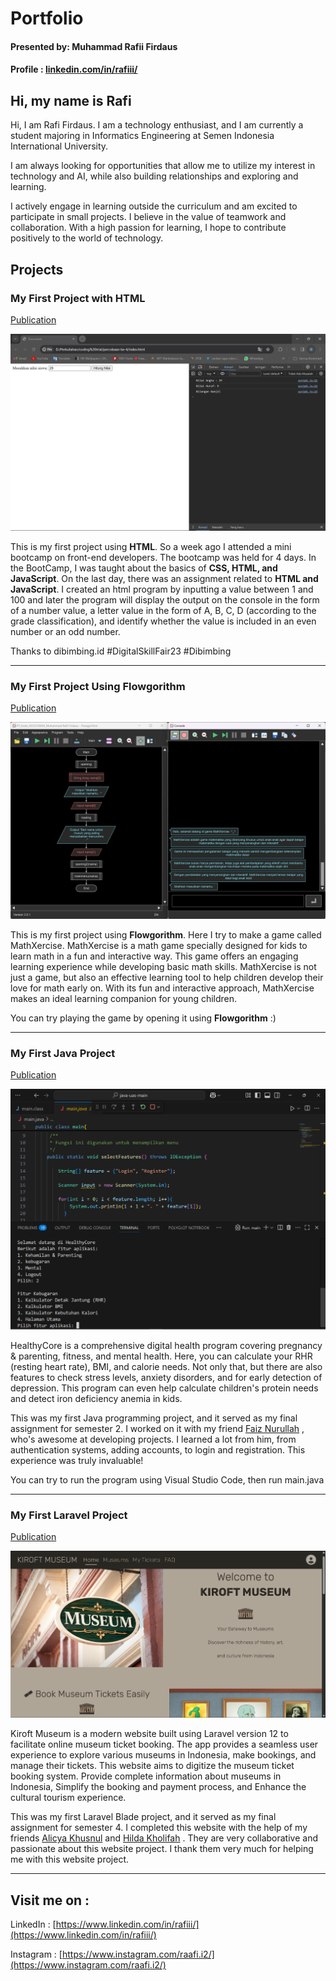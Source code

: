 # Portfolio
#### Presented by: Muhammad Rafii Firdaus
#### Profile : [linkedin.com/in/rafiii/](https://www.linkedin.com/in/rafiii/)

## Hi, my name is Rafi
Hi, I am Rafi Firdaus. I am a technology enthusiast, and I am currently a student majoring in Informatics Engineering at Semen Indonesia International University.

I am always looking for opportunities that allow me to utilize my interest in technology and AI, while also building relationships and exploring and learning.

I actively engage in learning outside the curriculum and am excited to participate in small projects. I believe in the value of teamwork and collaboration. With a high passion for learning, I hope to contribute positively to the world of technology.

## Projects
### My First Project with HTML
[Publication](https://github.com/RfiiF/My-first-project)

![first project html](assets/img/first_project_html.png)

This is my first project using **HTML**. So a week ago I attended a mini bootcamp on front-end developers. The bootcamp was held for 4 days. In the BootCamp, I was taught about the basics of **CSS, HTML, and JavaScript**. On the last day, there was an assignment related to **HTML and JavaScript**. I created an html program by inputting a value between 1 and 100 and later the program will display the output on the console in the form of a number value, a letter value in the form of A, B, C, D (according to the grade classification), and identify whether the value is included in an even number or an odd number.

Thanks to dibimbing.id
#DigitalSkillFair23 #Dibimbing

-----------------------------------------------------------------------------------------------------------------------------------------------------------

### My First Project Using Flowgorithm
[Publication](https://github.com/RfiiF/Game-MathXercise)

![first project flowgorithm](assets/img/game.png)

This is my first project using **Flowgorithm**. Here I try to make a game called MathXercise.
MathXercise is a math game specially designed for kids to learn math in a fun and interactive way. This game offers an engaging learning experience while developing basic math skills.
MathXercise is not just a game, but also an effective learning tool to help children develop their love for math early on. With its fun and interactive approach, MathXercise makes an ideal learning companion for young children.

You can try playing the game by opening it using **Flowgorithm** :)

--------------------------------------------------------------------------------------------------------------------------------------------------------

### My First Java Project
[Publication](https://github.com/RfiiF/HealthyCore)

![HealthyCore](assets/img/healthyCore.png)

HealthyCore is a comprehensive digital health program covering pregnancy & parenting, fitness, and mental health. Here, you can calculate your RHR (resting heart rate), BMI, and calorie needs. Not only that, but there are also features to check stress levels, anxiety disorders, and for early detection of depression. This program can even help calculate children's protein needs and detect iron deficiency anemia in kids.

This was my first Java programming project, and it served as my final assignment for semester 2. I worked on it with my friend [Faiz Nurullah](https://www.linkedin.com/in/faiznurullah/) , who's awesome at developing projects. I learned a lot from him, from authentication systems, adding accounts, to login and registration. This experience was truly invaluable!

You can try to run the program using Visual Studio Code, then run main.java

---------------------------------------------------------------------------------------------------------------------------------------------------------

### My First Laravel Project
[Publication](https://github.com/RafiiFirdaus/KiroftMuseum)

![KiroftMuseum](assets/img/kiroftMuseum.png)

Kiroft Museum is a modern website built using Laravel version 12 to facilitate online museum ticket booking. The app provides a seamless user experience to explore various museums in Indonesia, make bookings, and manage their tickets. This website aims to digitize the museum ticket booking system.
Provide complete information about museums in Indonesia, Simplify the booking and payment process, and Enhance the cultural tourism experience.

This was my first Laravel Blade project, and it served as my final assignment for semester 4. I completed this website with the help of my friends [Alicya Khusnul]() and [Hilda Kholifah](https://www.linkedin.com/in/rahmadani-hilda-kholifah-4a15712a4/) . They are very collaborative and passionate about this website project. I thank them very much for helping me with this website project.

--------------------------------------------------------------------------------------------------------------------------------------------------------

## Visit me on :
LinkedIn : [https://www.linkedin.com/in/rafiii/](https://www.linkedin.com/in/rafiii/)

Instagram : [https://www.instagram.com/raafi.i2/](https://www.instagram.com/raafi.i2/)
